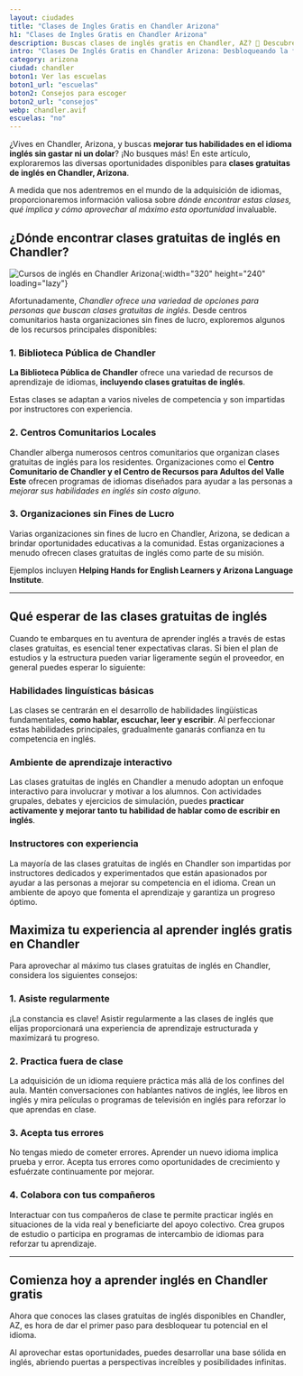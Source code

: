 ```yaml
---
layout: ciudades
title: "Clases de Ingles Gratis en Chandler Arizona"
h1: "Clases de Ingles Gratis en Chandler Arizona"
description: Buscas clases de inglés gratis en Chandler, AZ? 📍 Descubre dónde y cómo aprender sin gastar un centavo. ¡Haz clic y da el primer paso hacia la fluidez ahora! 🚀
intro: "Clases De Inglés Gratis en Chandler Arizona: Desbloqueando la fluidez del idioma"
category: arizona
ciudad: chandler
boton1: Ver las escuelas
boton1_url: "escuelas"
boton2: Consejos para escoger
boton2_url: "consejos"
webp: chandler.avif
escuelas: "no"
---
```

¿Vives en Chandler, Arizona, y buscas **mejorar tus habilidades en el idioma inglés sin gastar ni un dolar**? ¡No busques más! En este artículo, exploraremos las diversas oportunidades disponibles para **clases gratuitas de inglés en Chandler, Arizona**.

A medida que nos adentremos en el mundo de la adquisición de idiomas, proporcionaremos información valiosa sobre *dónde encontrar estas clases, qué implica y cómo aprovechar al máximo esta oportunidad* invaluable.

## ¿Dónde encontrar clases gratuitas de inglés en Chandler?

![Cursos de inglés en Chandler Arizona]({{site.baseurl}}/img/{{page.webp}} "Clases inglés {{page.ciudad|capitalize}}"){:width="320" height="240" loading="lazy"}

Afortunadamente, *Chandler ofrece una variedad de opciones para personas que buscan clases gratuitas de inglés*. Desde centros comunitarios hasta organizaciones sin fines de lucro, exploremos algunos de los recursos principales disponibles:

### 1. Biblioteca Pública de Chandler

**La Biblioteca Pública de Chandler** ofrece una variedad de recursos de aprendizaje de idiomas, **incluyendo clases gratuitas de inglés**.

Estas clases se adaptan a varios niveles de competencia y son impartidas por instructores con experiencia.

### 2. Centros Comunitarios Locales

Chandler alberga numerosos centros comunitarios que organizan clases gratuitas de inglés para los residentes. Organizaciones como el **Centro Comunitario de Chandler y el Centro de Recursos para Adultos del Valle Este** ofrecen programas de idiomas diseñados para ayudar a las personas a *mejorar sus habilidades en inglés sin costo alguno*.

### 3. Organizaciones sin Fines de Lucro

Varias organizaciones sin fines de lucro en Chandler, Arizona, se dedican a brindar oportunidades educativas a la comunidad. Estas organizaciones a menudo ofrecen clases gratuitas de inglés como parte de su misión.

Ejemplos incluyen **Helping Hands for English Learners y Arizona Language Institute**.

----

## Qué esperar de las clases gratuitas de inglés

Cuando te embarques en tu aventura de aprender inglés a través de estas clases gratuitas, es esencial tener expectativas claras. Si bien el plan de estudios y la estructura pueden variar ligeramente según el proveedor, en general puedes esperar lo siguiente:

### Habilidades linguísticas básicas

Las clases se centrarán en el desarrollo de habilidades lingüísticas fundamentales, **como hablar, escuchar, leer y escribir**. Al perfeccionar estas habilidades principales, gradualmente ganarás confianza en tu competencia en inglés.

### Ambiente de aprendizaje interactivo

Las clases gratuitas de inglés en Chandler a menudo adoptan un enfoque interactivo para involucrar y motivar a los alumnos. Con actividades grupales, debates y ejercicios de simulación, puedes **practicar activamente y mejorar tanto tu habilidad de hablar como de escribir en inglés**.

### Instructores con experiencia

La mayoría de las clases gratuitas de inglés en Chandler son impartidas por instructores dedicados y experimentados que están apasionados por ayudar a las personas a mejorar su competencia en el idioma. Crean un ambiente de apoyo que fomenta el aprendizaje y garantiza un progreso óptimo.

## Maximiza tu experiencia al aprender inglés gratis en Chandler

Para aprovechar al máximo tus clases gratuitas de inglés en Chandler, considera los siguientes consejos:

### 1. Asiste regularmente

¡La constancia es clave! Asistir regularmente a las clases de inglés que elijas proporcionará una experiencia de aprendizaje estructurada y maximizará tu progreso.

### 2. Practica fuera de clase

La adquisición de un idioma requiere práctica más allá de los confines del aula. Mantén conversaciones con hablantes nativos de inglés, lee libros en inglés y mira películas o programas de televisión en inglés para reforzar lo que aprendas en clase.

### 3. Acepta tus errores

No tengas miedo de cometer errores. Aprender un nuevo idioma implica prueba y error. Acepta tus errores como oportunidades de crecimiento y esfuérzate continuamente por mejorar.

### 4. Colabora con tus compañeros

Interactuar con tus compañeros de clase te permite practicar inglés en situaciones de la vida real y beneficiarte del apoyo colectivo. Crea grupos de estudio o participa en programas de intercambio de idiomas para reforzar tu aprendizaje.

----

## Comienza hoy a aprender inglés en Chandler gratis

Ahora que conoces las clases gratuitas de inglés disponibles en Chandler, AZ, es hora de dar el primer paso para desbloquear tu potencial en el idioma.

Al aprovechar estas oportunidades, puedes desarrollar una base sólida en inglés, abriendo puertas a perspectivas increíbles y posibilidades infinitas.
